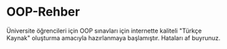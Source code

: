 # OOP-Rehber
Üniversite öğrencileri için OOP sınavları için internette kaliteli "Türkçe Kaynak" oluşturma amacıyla hazırlanmaya başlamıştır. Hataları af buyrunuz.
